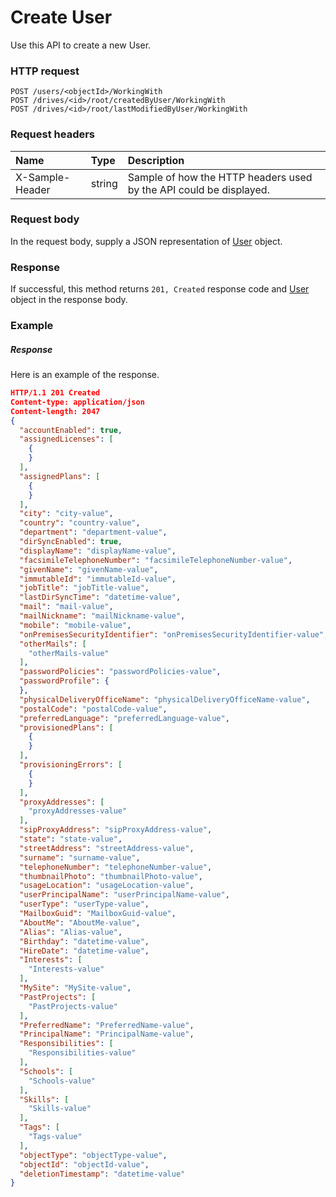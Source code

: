 # Create User

Use this API to create a new User.
### HTTP request
```http
POST /users/<objectId>/WorkingWith
POST /drives/<id>/root/createdByUser/WorkingWith
POST /drives/<id>/root/lastModifiedByUser/WorkingWith

```
### Request headers
| Name       | Type | Description|
|:---------------|:--------|:----------|
| X-Sample-Header  | string  | Sample of how the HTTP headers used by the API could be displayed.|

### Request body
In the request body, supply a JSON representation of [User](../resources/user.md) object.


### Response
If successful, this method returns `201, Created` response code and [User](../resources/user.md) object in the response body.

### Example
##### Response
Here is an example of the response.
```json
HTTP/1.1 201 Created
Content-type: application/json
Content-length: 2047
{
  "accountEnabled": true,
  "assignedLicenses": [
    {
    }
  ],
  "assignedPlans": [
    {
    }
  ],
  "city": "city-value",
  "country": "country-value",
  "department": "department-value",
  "dirSyncEnabled": true,
  "displayName": "displayName-value",
  "facsimileTelephoneNumber": "facsimileTelephoneNumber-value",
  "givenName": "givenName-value",
  "immutableId": "immutableId-value",
  "jobTitle": "jobTitle-value",
  "lastDirSyncTime": "datetime-value",
  "mail": "mail-value",
  "mailNickname": "mailNickname-value",
  "mobile": "mobile-value",
  "onPremisesSecurityIdentifier": "onPremisesSecurityIdentifier-value",
  "otherMails": [
    "otherMails-value"
  ],
  "passwordPolicies": "passwordPolicies-value",
  "passwordProfile": {
  },
  "physicalDeliveryOfficeName": "physicalDeliveryOfficeName-value",
  "postalCode": "postalCode-value",
  "preferredLanguage": "preferredLanguage-value",
  "provisionedPlans": [
    {
    }
  ],
  "provisioningErrors": [
    {
    }
  ],
  "proxyAddresses": [
    "proxyAddresses-value"
  ],
  "sipProxyAddress": "sipProxyAddress-value",
  "state": "state-value",
  "streetAddress": "streetAddress-value",
  "surname": "surname-value",
  "telephoneNumber": "telephoneNumber-value",
  "thumbnailPhoto": "thumbnailPhoto-value",
  "usageLocation": "usageLocation-value",
  "userPrincipalName": "userPrincipalName-value",
  "userType": "userType-value",
  "MailboxGuid": "MailboxGuid-value",
  "AboutMe": "AboutMe-value",
  "Alias": "Alias-value",
  "Birthday": "datetime-value",
  "HireDate": "datetime-value",
  "Interests": [
    "Interests-value"
  ],
  "MySite": "MySite-value",
  "PastProjects": [
    "PastProjects-value"
  ],
  "PreferredName": "PreferredName-value",
  "PrincipalName": "PrincipalName-value",
  "Responsibilities": [
    "Responsibilities-value"
  ],
  "Schools": [
    "Schools-value"
  ],
  "Skills": [
    "Skills-value"
  ],
  "Tags": [
    "Tags-value"
  ],
  "objectType": "objectType-value",
  "objectId": "objectId-value",
  "deletionTimestamp": "datetime-value"
}
```

<!-- uuid: eaf0cee8-2a2f-461b-b515-06141423f1df
2015-10-09 17:14:37 UTC -->